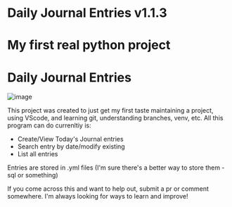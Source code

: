 # Daily Journal Entries v1.1.3
My first real python project
=======
# Daily Journal Entries
![image](https://github.com/Alderinn/proj/assets/117390396/f2b435eb-dab9-40ca-bb1e-cc5ea8c7408c)

This project was created to just get my first taste maintaining a project, using VScode, and learning git, understanding branches, venv, etc. 
All this program can do currenltiy is:
- Create/View Today's Journal entries
- Search entry by date/modify existing
- List all entries

Entries are stored in .yml files (I'm sure there's a better way to store them -sql or something)

If you come across this and want to help out, submit a pr or comment somewhere. I'm always looking for ways to learn and improve!
